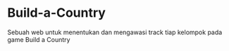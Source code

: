 # Build-a-Country
Sebuah web untuk menentukan dan mengawasi track tiap kelompok pada game Build a Country
